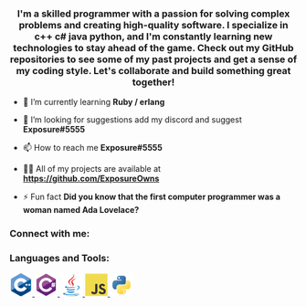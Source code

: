 <h3 align="center">I'm a skilled programmer with a passion for solving complex problems and creating high-quality software. I specialize in c++ c# java python, and I'm constantly learning new technologies to stay ahead of the game. Check out my GitHub repositories to see some of my past projects and get a sense of my coding style. Let's collaborate and build something great together!</h3>

- 🌱 I’m currently learning **Ruby / erlang**

- 👯 I’m looking for suggestions add my discord and suggest **Exposure#5555**

- 📫 How to reach me **Exposure#5555**

- 👨‍💻 All of my projects are available at **https://github.com/ExposureOwns**

- ⚡ Fun fact **Did you know that the first computer programmer was a woman named Ada Lovelace?**

<h3 align="left">Connect with me:</h3>
<p align="left">
</p>

<h3 align="left">Languages and Tools:</h3>
<p align="left"> <a href="https://www.w3schools.com/cpp/" target="_blank" rel="noreferrer"> <img src="https://raw.githubusercontent.com/devicons/devicon/master/icons/cplusplus/cplusplus-original.svg" alt="cplusplus" width="40" height="40"/> </a> <a href="https://www.w3schools.com/cs/" target="_blank" rel="noreferrer"> <img src="https://raw.githubusercontent.com/devicons/devicon/master/icons/csharp/csharp-original.svg" alt="csharp" width="40" height="40"/> </a> <a href="https://www.java.com" target="_blank" rel="noreferrer"> <img src="https://raw.githubusercontent.com/devicons/devicon/master/icons/java/java-original.svg" alt="java" width="40" height="40"/> </a> <a href="https://developer.mozilla.org/en-US/docs/Web/JavaScript" target="_blank" rel="noreferrer"> <img src="https://raw.githubusercontent.com/devicons/devicon/master/icons/javascript/javascript-original.svg" alt="javascript" width="40" height="40"/> </a> <a href="https://www.python.org" target="_blank" rel="noreferrer"> <img src="https://raw.githubusercontent.com/devicons/devicon/master/icons/python/python-original.svg" alt="python" width="40" height="40"/> </a> </p>

